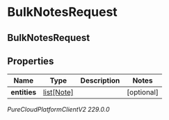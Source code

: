 # BulkNotesRequest

## BulkNotesRequest

## Properties

|Name | Type | Description | Notes|
|------------ | ------------- | ------------- | -------------|
| **entities** | [list[Note]](Note) |  | [optional] |



_PureCloudPlatformClientV2 229.0.0_
